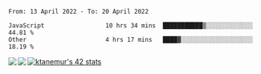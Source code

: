 <!--START_SECTION:waka-->

```text
From: 13 April 2022 - To: 20 April 2022

JavaScript                 10 hrs 34 mins  ███████████▒░░░░░░░░░░░░░   44.81 %
Other                      4 hrs 17 mins   ████▓░░░░░░░░░░░░░░░░░░░░   18.19 %
```

<!--END_SECTION:waka-->
<a href="https://github.com/anuraghazra/github-readme-stats">
  <img align="left" src="https://github-readme-stats.vercel.app/api?username=Tanesan&count_private=true&show_icons=true" />
<img align="left" src="https://github-readme-stats.vercel.app/api/top-langs/?username=Tanesan" />
</a>

[![ktanemur's 42 stats](https://badge42.vercel.app/api/v2/cl1wslf6s002109l771rng2w8/stats?cursusId=21&coalitionId=62)](https://github.com/JaeSeoKim/badge42)
